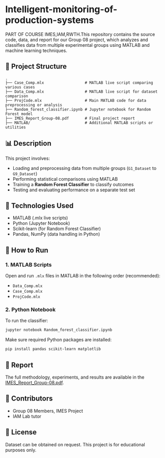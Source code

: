 # Intelligent-monitoring-of-production-systems
PART OF COURSE IMES,IAM,RWTH.This repository contains the source code, data, and report for our Group 08 project, which analyzes and classifies data from multiple experimental groups using MATLAB and machine learning techniques.

## 📁 Project Structure

```
.
├── Case_Comp.mlx                  # MATLAB live script comparing various cases
├── Data_Comp.mlx                  # MATLAB live script for dataset comparison
├── ProjCode.mlx                   # Main MATLAB code for data preprocessing or analysis
├── Random_forest_classifier.ipynb # Jupyter notebook for Random Forest model
├── IMES_Report_Group-08.pdf       # Final project report
├── MATLAB/                        # Additional MATLAB scripts or utilities
```

## 📊 Description

This project involves:
- Loading and preprocessing data from multiple groups (`G1_Dataset` to `G9_Dataset`)
- Performing statistical comparisons using MATLAB
- Training a **Random Forest Classifier** to classify outcomes
- Testing and evaluating performance on a separate test set

## 🧪 Technologies Used

- MATLAB (.mlx live scripts)
- Python (Jupyter Notebook)
- Scikit-learn (for Random Forest Classifier)
- Pandas, NumPy (data handling in Python)

## 🚀 How to Run

### 1. MATLAB Scripts
Open and run `.mlx` files in MATLAB in the following order (recommended):
- `Data_Comp.mlx`
- `Case_Comp.mlx`
- `ProjCode.mlx`

### 2. Python Notebook
To run the classifier:
```bash
jupyter notebook Random_forest_classifier.ipynb
```

Make sure required Python packages are installed:
```bash
pip install pandas scikit-learn matplotlib
```

## 📄 Report

The full methodology, experiments, and results are available in the [IMES_Report_Group-08.pdf](./IMES_Report_Group-08.pdf).

## 🤝 Contributors

- Group 08 Members, IMES Project
- IAM Lab tutor

## 📃 License
Dataset can be obtained on request.
This project is for educational purposes only.
